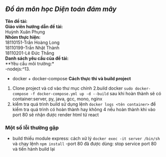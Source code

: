 ***Đồ án môn học Diện toán đám mây***
---
**Tên đề tài:** <br/>
**Giáo viên hướng dẫn đề tài:** <br/>
Huỳnh Xuân Phụng<br/>
**Nhóm thực hiện:**<br/>
  18110151-Trần Hoàng Long<br/>
  18110199-Trần Nhật Thành<br/>
  18110201-Lê Đức Thắng<br/>
**Danh sách yêu cầu của đề tài:**<br/>
**Yêu cầu môi trường:*<br/>
-nodejs:^13.
- docker + docker-compose
**Cách thực thi và build project**
1. Clone project và cd vào thư mục chính
2.build docker   `sudo docker-compose -f docker-compose.yml up -d --build` 
 sau khi hoàn thành sẽ có container:server, py, java, gcc, mono, nginx
3. kiểm tra quá trình build sử dụng lệnh `docker logs <tên container>` để kiểm tra quá trình có hoàn thành hay không
4 nếu hoàn thành khi vào port 80 sẽ nhận được render html từ react

### Một số lỗi thường gặp
- build thiếu module express: cách xử lý  `docker exec -it server /bin/sh ` và chạy lệnh `npm install`
-port 80 đã được dùng: stop service port 80 và tiến hành build lại
